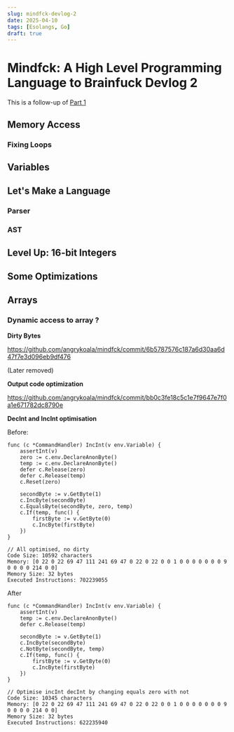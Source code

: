 ```yaml
---
slug: mindfck-devlog-2
date: 2025-04-10
tags: [Esolangs, Go]
draft: true
---
```


# Mindfck: A High Level Programming Language to Brainfuck Devlog 2

This is a follow-up of [Part 1](../2025-03-10-mindfck-devlog-1/)

<!-- truncate -->

## Memory Access

### Fixing Loops

## Variables

## Let's Make a Language

### Parser

### AST

## Level Up: 16-bit Integers

## Some Optimizations

## Arrays

### Dynamic access to array ?

**Dirty Bytes**

https://github.com/angrykoala/mindfck/commit/6b5787576c187a6d30aa6d47f7e3d096eb9df476

(Later removed)

**Output code optimization**

https://github.com/angrykoala/mindfck/commit/bb0c3fe18c5c1e7f9647e7f0a1e671782dc8790e

**DecInt and IncInt optimisation**

Before:

```
func (c *CommandHandler) IncInt(v env.Variable) {
	assertInt(v)
	zero := c.env.DeclareAnonByte()
	temp := c.env.DeclareAnonByte()
	defer c.Release(zero)
	defer c.Release(temp)
	c.Reset(zero)

	secondByte := v.GetByte(1)
	c.IncByte(secondByte)
	c.EqualsByte(secondByte, zero, temp)
	c.If(temp, func() {
		firstByte := v.GetByte(0)
		c.IncByte(firstByte)
	})
}
```

```
// All optimised, no dirty
Code Size: 10592 characters
Memory: [0 22 0 22 69 47 111 241 69 47 0 22 0 22 0 0 1 0 0 0 0 0 0 0 9 0 0 0 0 214 0 0]
Memory Size: 32 bytes
Executed Instructions: 702239055
```

After

```
func (c *CommandHandler) IncInt(v env.Variable) {
	assertInt(v)
	temp := c.env.DeclareAnonByte()
	defer c.Release(temp)

	secondByte := v.GetByte(1)
	c.IncByte(secondByte)
	c.NotByte(secondByte, temp)
	c.If(temp, func() {
		firstByte := v.GetByte(0)
		c.IncByte(firstByte)
	})
}
```

```
// Optimise incInt decInt by changing equals zero with not
Code Size: 10345 characters
Memory: [0 22 0 22 69 47 111 241 69 47 0 22 0 22 0 0 1 0 0 0 0 0 0 0 9 0 0 0 0 214 0 0]
Memory Size: 32 bytes
Executed Instructions: 622235940
```

[^1]: [Wikipedia - Brainfuck Language Design](https://en.wikipedia.org/wiki/Brainfuck#Language_design)
[^2]: [Nayuki Brainfuck Interpreter](https://www.nayuki.io/page/brainfuck-interpreter-javascript)
[^3]: [The Go Programming Language](https://go.dev/)
[^4]: Using `#` as a debugging breakpoint is not unique to this interpreter, [kvbc's Brainfuck IDE](https://kvbc.github.io/bf-ide/) provides a similar feature.
[^5]: [esolangs.org Brainfuck algorithms](https://esolangs.org/wiki/Brainfuck_algorithms)
